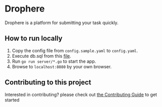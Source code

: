 # Drophere
Drophere is a platform for submitting your task quickly.

## How to run locally
1. Copy the config file from ``config.sample.yaml`` to ``config.yaml``.
2. Execute db.sql from this [file][migration-file].
3. Run ``go run server/*.go`` to start the app.
4. Browse to ``localhost:8080`` by your own browser.

## Contributing to this project
Interested in contributing? please check out [the Contributing Guide](CONTRIBUTING.MD) to get started

[migration-file]: files/sql/db.sql
